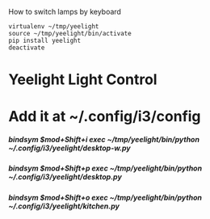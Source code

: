 How to switch lamps by keyboard

```
virtualenv ~/tmp/yeelight
source ~/tmp/yeelight/bin/activate
pip install yeelight
deactivate
```

# Yeelight Light Control
# Add it at ~/.config/i3/config
##### bindsym $mod+Shift+i exec ~/tmp/yeelight/bin/python ~/.config/i3/yeelight/desktop-w.py
##### bindsym $mod+Shift+p exec ~/tmp/yeelight/bin/python ~/.config/i3/yeelight/desktop.py
##### bindsym $mod+Shift+o exec ~/tmp/yeelight/bin/python ~/.config/i3/yeelight/kitchen.py
